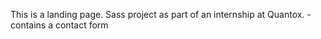 
This is a landing page. Sass project as part of an internship at Quantox.
-contains a contact form
